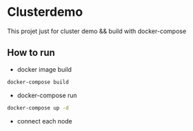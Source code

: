 # Clusterdemo

This projet just for cluster demo && build with docker-compose 

## How to run

* docker image build

```bash
docker-compose build
```

* docker-compose run

```bash
docker-compose up -d
```

* connect each node

```bash


```
